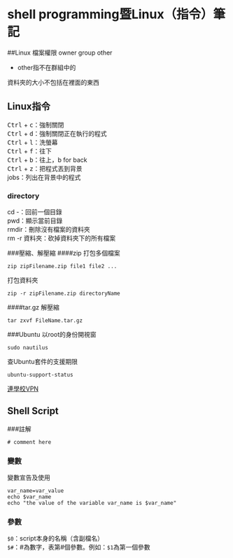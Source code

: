 # shell programming暨Linux（指令）筆記

##Linux
檔案權限
owner group other

* other指不在群組中的

資料夾的大小不包括在裡面的東西

## Linux指令
<kbd>Ctrl</kbd> + <kbd>c</kbd>：強制關閉  
<kbd>Ctrl</kbd> + <kbd>d</kbd>：強制關閉正在執行的程式  
<kbd>Ctrl</kbd> + <kbd>l</kbd>：洗螢幕  
<kbd>Ctrl</kbd> + <kbd>f</kbd>：往下  
<kbd>Ctrl</kbd> + <kbd>b</kbd>：往上，b for back  
<kbd>Ctrl</kbd> + <kbd>z</kbd>：把程式丟到背景  
jobs：列出在背景中的程式  

### directory
cd -：回前一個目錄  
pwd：顯示當前目錄  
rmdir：刪除沒有檔案的資料夾  
rm -r 資料夾：砍掉資料夾下的所有檔案  

###壓縮、解壓縮
####zip
打包多個檔案
```
zip zipFilename.zip file1 file2 ...
```

打包資料夾
```
zip -r zipFilename.zip directoryName
```

####tar.gz
解壓縮
```
tar zxvf FileName.tar.gz
```

###Ubuntu
以root的身份開視窗
```
sudo nautilus
```
  
查Ubuntu套件的支援期限
```
ubuntu-support-status
```

[連學校VPN](http://ccnet.ntu.edu.tw/vpn/for-ubuntu.html)

## Shell Script
###註解
```shell
# comment here
```

### 變數
變數宣告及使用
```shell
var_name=var_value
echo $var_name
echo "the value of the variable var_name is $var_name"
```

### 參數
`$0`：script本身的名稱（含副檔名）  
`$#`：#為數字，表第#個參數。例如：`$1`為第一個參數  